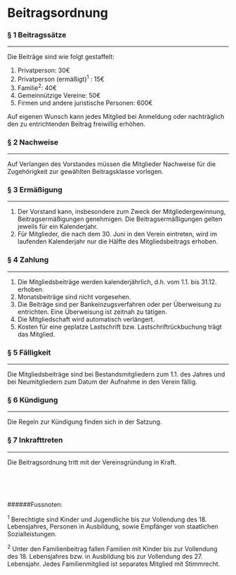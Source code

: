 


# Beitragsordnung



### § 1 Beitragssätze
---

Die Beiträge sind wie folgt gestaffelt:

  1. Privatperson: 30€
  2. Privatperson (ermäßigt)<sup>1</sup> : 15€
  3. Familie<sup>2</sup>: 40€
  4. Gemeinnützige Vereine: 50€
  5. Firmen und andere juristische Personen: 600€

Auf eigenen Wunsch kann jedes Mitglied bei Anmeldung oder nachträglich den zu
entrichtenden Beitrag freiwillig erhöhen.



### § 2 Nachweise
---

Auf Verlangen des Vorstandes müssen die Mitglieder Nachweise für die
Zugehörigkeit zur gewählten Beitragsklasse vorlegen.



### § 3 Ermäßigung
---

  1. Der Vorstand kann, insbesondere zum Zweck der Mitgliedergewinnung, Beitragsermäßigungen genehmigen. Die Beitragsermäßigungen gelten jeweils für ein Kalenderjahr.
  2. Für Mitglieder, die nach dem 30. Juni in den Verein eintreten, wird im laufenden Kalenderjahr nur die Hälfte des Mitgliedsbeitrags erhoben.



### § 4 Zahlung
---

  1. Die Mitgliedsbeiträge werden kalenderjährlich, d.h. vom 1.1. bis 31.12. erhoben.
  2. Monatsbeiträge sind nicht vorgesehen.
  3. Die Beiträge sind per Bankeinzugsverfahren oder per Überweisung zu entrichten. Eine Überweisung ist zeitnah zu tätigen.
  4. Die Mitgliedschaft wird automatisch verlängert.
  5. Kosten für eine geplatze Lastschrift bzw. Lastschriftrückbuchung trägt das Mitglied.



### § 5 Fälligkeit
---

Die Mitgliedsbeiträge sind bei Bestandsmitgliedern zum 1.1. des Jahres und bei
Neumitgliedern zum Datum der Aufnahme in den Verein fällig.



### § 6 Kündigung
---

Die Regeln zur Kündigung finden sich in der Satzung.



### § 7 Inkrafttreten
---

Die Beitragsordnung tritt mit der Vereinsgründung in Kraft.



<br><br><br>



######Fussnoten:

<sup>1</sup>
Berechtigte sind Kinder und Jugendliche bis zur Vollendung des 18. Lebensjahres, Personen in Ausbildung, sowie Empfänger von staatlichen Sozialleistungen.

<sup>2</sup>
Unter den Familienbeitrag fallen Familien mit Kinder bis zur Vollendung des 18. Lebensjahres bzw. in Ausbildung bis zur Vollendung des 27. Lebensjahr. Jedes Familienmitglied ist separates Mitglied mit Stimmrecht.
